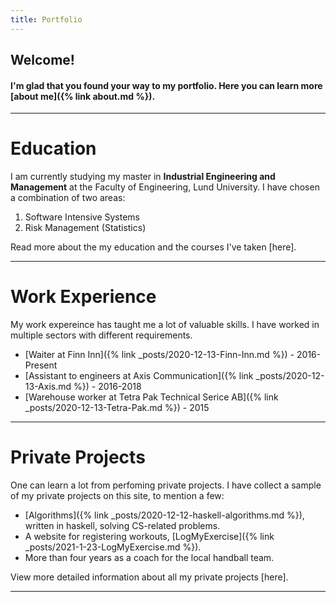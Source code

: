 ```yaml
---
title: Portfolio
---
```

## Welcome! 

#### I'm glad that you found your way to my portfolio. Here you can learn more [about me]({% link about.md %}).

--- 

# Education
I am currently studying my master in **Industrial Engineering and Management** at the Faculty of Engineering, Lund University. I have chosen a combination of two areas:  
1. Software Intensive Systems 
2. Risk Management (Statistics)

Read more about the my education and the courses I've taken [here]. 

---

# Work Experience 
My work expereince has taught me a lot of valuable skills. I have worked in multiple sectors with different requirements.
- [Waiter at Finn Inn]({% link _posts/2020-12-13-Finn-Inn.md %}) - 2016-Present
- [Assistant to engineers at Axis Communication]({% link _posts/2020-12-13-Axis.md %}) - 2016-2018
- [Warehouse worker at Tetra Pak Technical Serice AB]({% link _posts/2020-12-13-Tetra-Pak.md %}) - 2015

---

# Private Projects
One can learn a lot from perfoming private projects. I have collect a sample of my private projects on this site, to mention a few: 
- [Algorithms]({% link _posts/2020-12-12-haskell-algorithms.md %}), written in haskell, solving CS-related problems.
- A website for registering workouts, [LogMyExercise]({% link _posts/2021-1-23-LogMyExercise.md %}).
- More than four years as a coach for the local handball team. 

View more detailed information about all my private projects [here]. 

--- 
